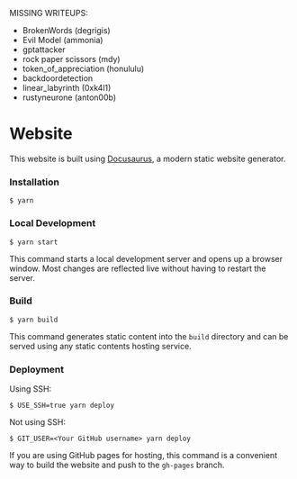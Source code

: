 MISSING WRITEUPS:
- BrokenWords (degrigis)
- Evil Model (ammonia)
- gptattacker
- rock paper scissors (mdy)
- token_of_appreciation (honululu)
- backdoordetection
- linear_labyrinth (0xk4l1)
- rustyneurone (anton00b)

# Website

This website is built using [Docusaurus](https://docusaurus.io/), a modern static website generator.

### Installation

```
$ yarn
```

### Local Development

```
$ yarn start
```

This command starts a local development server and opens up a browser window. Most changes are reflected live without having to restart the server.

### Build

```
$ yarn build
```

This command generates static content into the `build` directory and can be served using any static contents hosting service.

### Deployment

Using SSH:

```
$ USE_SSH=true yarn deploy
```

Not using SSH:

```
$ GIT_USER=<Your GitHub username> yarn deploy
```

If you are using GitHub pages for hosting, this command is a convenient way to build the website and push to the `gh-pages` branch.
